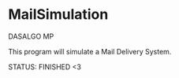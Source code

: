 # MailSimulation
DASALGO MP

This program will simulate a Mail Delivery System.

STATUS: FINISHED <3
